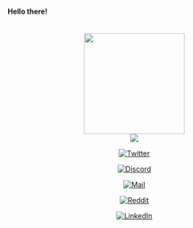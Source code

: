 #### Hello there!
<p align="center"><br/>
<img height="200" width="auto" src="https://github-readme-stats.vercel.app/api/top-langs/?username=zihvvn&layout=compact&hide_border=true&theme=darcula&bg_color=00000000&langs_count=6&hide=jupyter%20notebook,tex,css,php"><br/>
<img src="https://github-readme-streak-stats.herokuapp.com?user=zihvvn&theme=darcula&hide_border=true&background=FFFFFF00">
</p>

<div align="center" display="flex">

[![Twitter](https://img.shields.io/badge/Twitter-black?style=flat-square&logo=twitter)](https://twitter.com/zihvvn)

[![Discord](https://img.shields.io/badge/Discord-black?style=flat-square&logo=discord)](https://discordapp.com/users/339896687466381312)

[![Mail](https://img.shields.io/badge/Mail-black?style=flat-square&logo=gmail)](mailto://abozihaan@gmail.com)

[![Reddit](https://img.shields.io/badge/Reddit-black?style=flat-square&logo=reddit)](https://www.reddit.com/user/Hazork_)

[![LinkedIn](https://img.shields.io/badge/LinkedIn-black?style=flat-square&logo=linkedIn&logoColor=0073B1)](https://linkedin.com/in/arthurfiorette)

</div>

